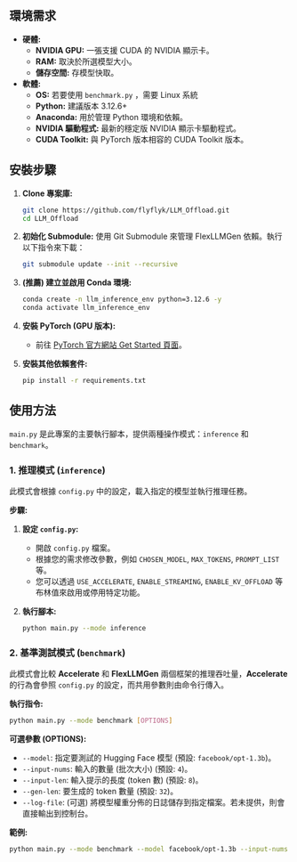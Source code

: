 ## 環境需求

*   **硬體:**
    *   **NVIDIA GPU:** 一張支援 CUDA 的 NVIDIA 顯示卡。
    *   **RAM:** 取決於所選模型大小。
    *   **儲存空間:** 存模型快取。
*   **軟體:**
    *   **OS:** 若要使用 `benchmark.py` ，需要 Linux 系統
    *   **Python:** 建議版本 3.12.6+
    *   **Anaconda:** 用於管理 Python 環境和依賴。
    *   **NVIDIA 驅動程式:** 最新的穩定版 NVIDIA 顯示卡驅動程式。
    *   **CUDA Toolkit:** 與 PyTorch 版本相容的 CUDA Toolkit 版本。

## 安裝步驟

1.  **Clone 專案庫:**
    ```bash
    git clone https://github.com/flyflyk/LLM_Offload.git
    cd LLM_Offload
    ```

2.  **初始化 Submodule:**
    使用 Git Submodule 來管理 FlexLLMGen 依賴。執行以下指令來下載：
    ```bash
    git submodule update --init --recursive
    ```

3.  **(推薦) 建立並啟用 Conda 環境:**
    ```bash
    conda create -n llm_inference_env python=3.12.6 -y
    conda activate llm_inference_env
    ```

4.  **安裝 PyTorch (GPU 版本):**
    *   前往 [PyTorch 官方網站 Get Started 頁面](https://pytorch.org/get-started/locally/)。

5.  **安裝其他依賴套件:**
    ```bash
    pip install -r requirements.txt
    ```

## 使用方法

`main.py` 是此專案的主要執行腳本，提供兩種操作模式：`inference` 和 `benchmark`。

### 1. 推理模式 (`inference`)

此模式會根據 `config.py` 中的設定，載入指定的模型並執行推理任務。

**步驟:**

1.  **設定 `config.py`:**
    *   開啟 `config.py` 檔案。
    *   根據您的需求修改參數，例如 `CHOSEN_MODEL`, `MAX_TOKENS`, `PROMPT_LIST` 等。
    *   您可以透過 `USE_ACCELERATE`, `ENABLE_STREAMING`, `ENABLE_KV_OFFLOAD` 等布林值來啟用或停用特定功能。

2.  **執行腳本:**
    ```bash
    python main.py --mode inference
    ```

### 2. 基準測試模式 (`benchmark`)

此模式會比較 **Accelerate** 和 **FlexLLMGen** 兩個框架的推理吞吐量，**Accelerate** 的行為會參照 `config.py` 的設定，而共用參數則由命令行傳入。

**執行指令:**

```bash
python main.py --mode benchmark [OPTIONS]
```

**可選參數 (OPTIONS):**

*   `--model`: 指定要測試的 Hugging Face 模型 (預設: `facebook/opt-1.3b`)。
*   `--input-nums`: 輸入的數量 (批次大小) (預設: `4`)。
*   `--input-len`: 輸入提示的長度 (token 數) (預設: `8`)。
*   `--gen-len`: 要生成的 token 數量 (預設: `32`)。
*   `--log-file`: (可選) 將模型權重分佈的日誌儲存到指定檔案。若未提供，則會直接輸出到控制台。

**範例:**

```bash
python main.py --mode benchmark --model facebook/opt-1.3b --input-nums 8 --input-len 128 --gen-len 64 --log-file log.log
```
